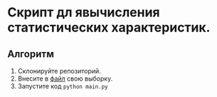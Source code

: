 # Скрипт дл явычисления статистических характеристик.

## Алгоритм
1. Склонируйте репозиторий.
2. Внесите в [файл](./data.txt) свою выборку.
3. Запустите код ``` python main.py ```